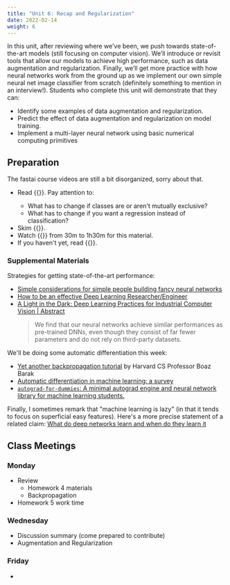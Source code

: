 ```yaml
---
title: "Unit 6: Recap and Regularization"
date: 2022-02-14
weight: 6
---
```


In this unit, after reviewing where we've been, we push towards state-of-the-art models (still focusing on computer vision). We’ll introduce or revisit tools that allow our models to achieve high performance, such as data augmentation and regularization. Finally, we’ll get more practice with how neural networks work from the ground up as we implement our own simple neural net image classifier from scratch (definitely something to mention in an interview!).
Students who complete this unit will demonstrate that they can:

- Identify some examples of data augmentation and regularization.
- Predict the effect of data augmentation and regularization on model training.
- Implement a multi-layer neural network using basic numerical computing primitives

## Preparation

The fastai course videos are still a bit disorganized, sorry about that.

- Read {{<fastbook num="6" nbname="06_multicat.ipynb">}}. Pay attention to:
  - What has to change if classes are or aren't mutually exclusive?
  - What has to change if you want a regression instead of classification?
- Skim {{<fastbook num="7" nbname="07_sizing_and_tta.ipynb">}}.
- Watch {{<fastvideo num="6">}} from 30m to 1h30m for this material.
- If you haven't yet, read {{<fastbook num="17" nbname="17_foundations.ipynb">}}.

### Supplemental Materials

Strategies for getting state-of-the-art performance:

- [Simple considerations for simple people building fancy neural networks](https://huggingface.co/blog/simple-considerations)
- [How to be an effective Deep Learning Researcher/Engineer](https://www.dropbox.com/s/3iv93falplmt0yc/8_effective_dl.pdf?dl=0)
- [A Light in the Dark: Deep Learning Practices for Industrial Computer Vision | Abstract](https://arxiv.org/abs/2201.02028)
  > We find that our neural networks achieve similar performances as pre-trained DNNs, even though they consist of far fewer parameters and do not rely on third-party datasets.

We'll be doing some automatic differentiation this week:

- [Yet another backpropagation tutorial](https://windowsontheory.org/2020/11/03/yet-another-backpropagation-tutorial/) by Harvard CS Professor Boaz Barak
- [Automatic differentiation in machine learning: a survey](https://arxiv.org/abs/1502.05767)
- [`autograd-for-dummies`: A minimal autograd engine and neural network library for machine learning students.](https://github.com/malwaredllc/autograd-for-dummies)

Finally, I sometimes remark that "machine learning is lazy" (in that it tends to focus on superficial easy features). Here's a more precise statement of a related claim: [What do deep networks learn and when do they learn it](https://windowsontheory.org/2021/02/17/what-do-deep-networks-learn-and-when-do-they-learn-it/)

## Class Meetings

### Monday

- Review
  - Homework 4 materials
  - Backpropagation
- Homework 5 work time

### Wednesday

- Discussion summary (come prepared to contribute)
- Augmentation and Regularization

### Friday

- 